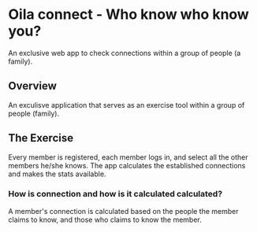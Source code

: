 # Oila connect - Who know who know you?
An exclusive web app to check connections within a group of people (a family).

## Overview
An exculisve application that serves as an exercise tool within a group of people (family).

## The Exercise
Every member is registered, each member logs in, and select all the other members he/she knows. The app calculates the established connections and makes the stats available.

### How is connection and how is it calculated calculated?
A member's connection is calculated based on the people the member claims to know, and those who claims to know the member.
